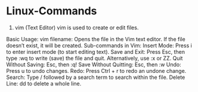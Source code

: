 # Linux-Commands
1. vim (Text Editor)
vim is used to create or edit files.

Basic Usage:
vim filename: Opens the file in the Vim text editor. If the file doesn’t exist, it will be created.
Sub-commands in Vim:
Insert Mode: Press i to enter insert mode (to start editing text).
Save and Exit:
Press Esc, then type :wq to write (save) the file and quit.
Alternatively, use :x or ZZ.
Quit Without Saving: Esc, then :q!
Save Without Quitting: Esc, then :w
Undo: Press u to undo changes.
Redo: Press Ctrl + r to redo an undone change.
Search: Type / followed by a search term to search within the file.
Delete Line: dd to delete a whole line.
